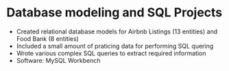 # Database modeling and SQL Projects
-	Created relational database models for Airbnb Listings (13 entities) and Food Bank (8 entities)
- Included a small amount of praticing data for performing SQL quering
- Wrote various complex SQL queries to extract required information
- Software: MySQL Workbench
